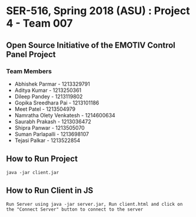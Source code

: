 # SER-516, Spring 2018 (ASU) : Project 4 - Team 007

## Open Source Initiative of the EMOTIV Control Panel Project

### Team Members

* Abhishek Parmar - 1213329791
* Aditya Kumar - 1213250361
* Dileep Pandey - 1213119802
* Gopika Sreedhara Pai - 1213101186
* Meet Patel - 1213504979
* Namratha Olety Venkatesh - 1214600634
* Saurabh Prakash - 1213036472
* Shipra Panwar - 1213505070
* Suman Parlapalli - 1213698107
* Tejasi Palkar - 1213522854


## How to Run Project

    java -jar client.jar
    
## How to Run Client in JS
    
    Run Server using java -jar server.jar, Run client.html and click on the "Connect Server" button to connect to the server
